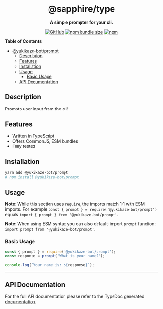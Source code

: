 <div align="center">

# @sapphire/type

**A simple prompter for your cli.**

[![GitHub](https://img.shields.io/github/license/yukikaze-bot/prompt)](https://github.com/yukikaze-bot/prompt/blob/main/LICENSE.md)
[![npm bundle size](https://img.shields.io/bundlephobia/min/@yukikaze-bot/prompt?logo=webpack&style=flat-square)](https://bundlephobia.com/result?p=@yukikaze-bot/prompt)
[![npm](https://img.shields.io/npm/v/@yukikaze-bot/prompt?color=crimson&logo=npm&style=flat-square)](https://www.npmjs.com/package/@yukikaze-bot/prompt)

</div>

**Table of Contents**

-   [@yukikaze-bot/prompt](#yukikaze-botprompt)
    -   [Description](#description)
    -   [Features](#features)
    -   [Installation](#installation)
    -   [Usage](#usage)
        -   [Basic Usage](#basic-usage)
    -   [API Documentation](#api-documentation)

## Description

Prompts user input from the cli!

## Features

-   Written in TypeScript
-   Offers CommonJS, ESM bundles
-   Fully tested

## Installation

```sh
yarn add @yukikaze-bot/prompt
# npm install @yukikaze-bot/prompt
```

## Usage

**Note:** While this section uses `require`, the imports match 1:1 with ESM imports. For example `const { prompt } = require('@yukikaze-bot/prompt')` equals `import { prompt } from '@yukikaze-bot/prompt'`.

**Note:** When using ESM syntax you can also default-import `prompt` function: `import prompt from '@yukikaze-bot/prompt'`.

### Basic Usage

```ts
const { prompt } = require('@yukikaze-bot/prompt');
const response = prompt('What is your name?');

console.log(`Your name is: ${response}`);
```

---

## API Documentation

For the full API documentation please refer to the TypeDoc generated [documentation](https://yukikaze-bot.github.io/prompt).
